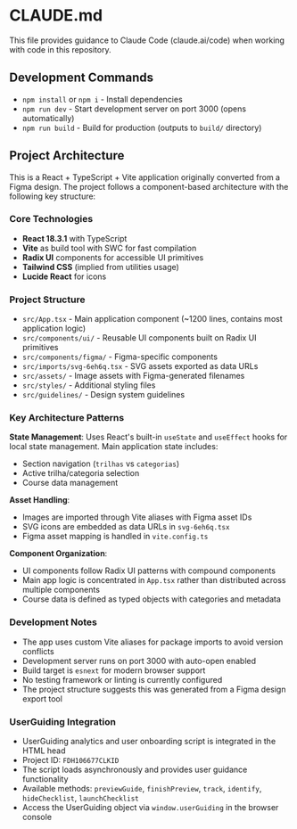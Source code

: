 # CLAUDE.md

This file provides guidance to Claude Code (claude.ai/code) when working with code in this repository.

## Development Commands

- `npm install` or `npm i` - Install dependencies
- `npm run dev` - Start development server on port 3000 (opens automatically)
- `npm run build` - Build for production (outputs to `build/` directory)

## Project Architecture

This is a React + TypeScript + Vite application originally converted from a Figma design. The project follows a component-based architecture with the following key structure:

### Core Technologies
- **React 18.3.1** with TypeScript
- **Vite** as build tool with SWC for fast compilation
- **Radix UI** components for accessible UI primitives
- **Tailwind CSS** (implied from utilities usage)
- **Lucide React** for icons

### Project Structure
- `src/App.tsx` - Main application component (~1200 lines, contains most application logic)
- `src/components/ui/` - Reusable UI components built on Radix UI primitives
- `src/components/figma/` - Figma-specific components
- `src/imports/svg-6eh6q.tsx` - SVG assets exported as data URLs
- `src/assets/` - Image assets with Figma-generated filenames
- `src/styles/` - Additional styling files
- `src/guidelines/` - Design system guidelines

### Key Architecture Patterns

**State Management**: Uses React's built-in `useState` and `useEffect` hooks for local state management. Main application state includes:
- Section navigation (`trilhas` vs `categorias`)
- Active trilha/categoria selection
- Course data management

**Asset Handling**:
- Images are imported through Vite aliases with Figma asset IDs
- SVG icons are embedded as data URLs in `svg-6eh6q.tsx`
- Figma asset mapping is handled in `vite.config.ts`

**Component Organization**:
- UI components follow Radix UI patterns with compound components
- Main app logic is concentrated in `App.tsx` rather than distributed across multiple components
- Course data is defined as typed objects with categories and metadata

### Development Notes

- The app uses custom Vite aliases for package imports to avoid version conflicts
- Development server runs on port 3000 with auto-open enabled
- Build target is `esnext` for modern browser support
- No testing framework or linting is currently configured
- The project structure suggests this was generated from a Figma design export tool

### UserGuiding Integration

- UserGuiding analytics and user onboarding script is integrated in the HTML head
- Project ID: `FDH106677CLKID`
- The script loads asynchronously and provides user guidance functionality
- Available methods: `previewGuide`, `finishPreview`, `track`, `identify`, `hideChecklist`, `launchChecklist`
- Access the UserGuiding object via `window.userGuiding` in the browser console